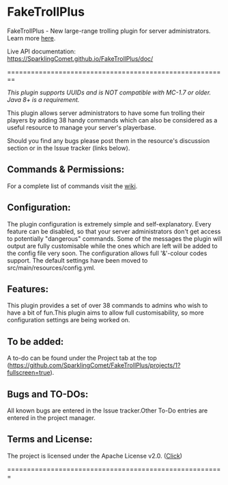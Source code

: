 # FakeTrollPlus
FakeTrollPlus - New large-range trolling plugin for server administrators.
Learn more [here](https://www.spigotmc.org/resources/faketrollplus-over-28-commands-to-troll-your-players-1-8-1-11-2.30762/).

Live API documentation: https://SparklingComet.github.io/FakeTrollPlus/doc/

========================================================

*This plugin supports UUIDs and is NOT compatible with MC-1.7 or older. Java 8+ is a requirement.*

This plugin allows server administrators to have some fun trolling their players by adding 38 handy commands which can also be considered as a useful resource to manage your server's playerbase.

Should you find any bugs please post them in the resource's discussion section or in the Issue tracker (links below).


## Commands & Permissions:

For a complete list of commands visit the [wiki](https://github.com/SparklingComet/FakeTrollPlus/wiki).


## Configuration:

The plugin configuration is extremely simple and self-explanatory. Every feature can be disabled, so that your server administrators don't get access to potentially "dangerous" commands. Some of the messages the plugin will output are fully customisable while the ones which are left will be added to the config file very soon. The configuration allows full '&'-colour codes support. The default settings have been moved to src/main/resources/config.yml.


## Features:
This plugin provides a set of over 38 commands to admins who wish to have a bit of fun.This plugin aims to allow full customisability, so more configuration settings are being worked on.


## To be added:
A to-do can be found under the Project tab at the top (https://github.com/SparklingComet/FakeTrollPlus/projects/1?fullscreen=true).


## Bugs and TO-DOs:
All known bugs are entered in the Issue tracker.Other To-Do entries are entered in the project manager.


## Terms and License:

The project is licensed under the Apache License v2.0. ([Click](https://github.com/SparklingComet/FakeTrollPlus/blob/master/LICENSE.txt))

=======================================================
